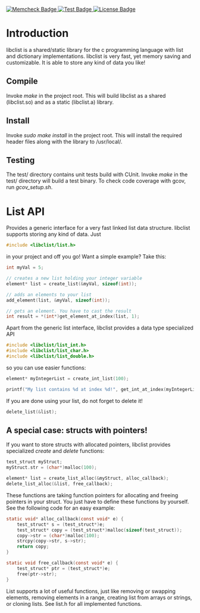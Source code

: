 <p>
    <a href="https://github.com/jpaffrath/libclist">
        <img src="https://img.shields.io/badge/memcheck-passed-orange.svg"
             alt="Memcheck Badge">
    </a>
    <a href="https://github.com/jpaffrath/libclist/tree/master/test">
        <img src="https://img.shields.io/badge/test-passed-green.svg"
             alt="Test Badge">
    </a>
     <a href="https://github.com/jpaffrath/libclist/blob/master/LICENSE">
        <img src="https://img.shields.io/badge/license-MIT-blue.svg"
             alt="License Badge">
    </a>
</p>

# Introduction #
libclist is a shared/static library for the c programming language with list and dictionary implementations.
libclist is very fast, yet memory saving and customizable. It is able to store any kind of data you like!

## Compile ##
Invoke *make* in the project root. This will build libclist as a shared (libclist.so) and as a static (libclist.a) library.

## Install ##
Invoke *sudo make install* in the project root. This will install the required header files along with the library to /usr/local/.

## Testing ##
The test/ directory contains unit tests build with CUnit.
Invoke *make* in the test/ directory will build a test binary.
To check code coverage with gcov, run *gcov_setup.sh*.

# List API #
Provides a generic interface for a very fast linked list data structure. libclist supports storing any kind of data.
Just
```c
#include <libclist/list.h>
```
in your project and off you go!
Want a simple example? Take this:
```c
int myVal = 5;

// creates a new list holding your integer variable
element* list = create_list(&myVal, sizeof(int));

// adds an elements to your list
add_element(list, &myVal, sizeof(int));

// gets an element. You have to cast the result
int result = *(int*)get_element_at_index(list, 1);
```
Apart from the generic list interface, libclist provides a data type specialized API
```c
#include <libclist/list_int.h>
#include <libclist/list_char.h>
#include <libclist/list_double.h>
```
so you can use easier functions:
```c
element* myIntegerList = create_int_list(100);

printf("My list contains %d at index %d!", get_int_at_index(myIntegerList, 0), 0);
```
If you are done using your list, do not forget to delete it!
```c
delete_list(&list);
```

## A special case: structs with pointers! ##
If you want to store structs with allocated pointers, libclist provides specialized _create_ and _delete_ functions:
```c
test_struct myStruct;
myStruct.str = (char*)malloc(100);

element* list = create_list_alloc(&myStruct, alloc_callback);
delete_list_alloc(&list, free_callback);
```
These functions are taking function pointers for allocating and freeing pointers in your struct.
You just have to define these functions by yourself.
See the following code for an easy example:
```c
static void* alloc_callback(const void* e) {
	test_struct* s = (test_struct*)e;
	test_struct* copy = (test_struct*)malloc(sizeof(test_struct));
	copy->str = (char*)malloc(100);
	strcpy(copy->str, s->str);
	return copy;
}

static void free_callback(const void* e) {
	test_struct* ptr = (test_struct*)e;
	free(ptr->str);
}
```
List supports a lot of useful functions, just like removing or swapping elements, removing elements in a range, creating list from arrays or strings, or cloning lists. See list.h for all implemented functions.
